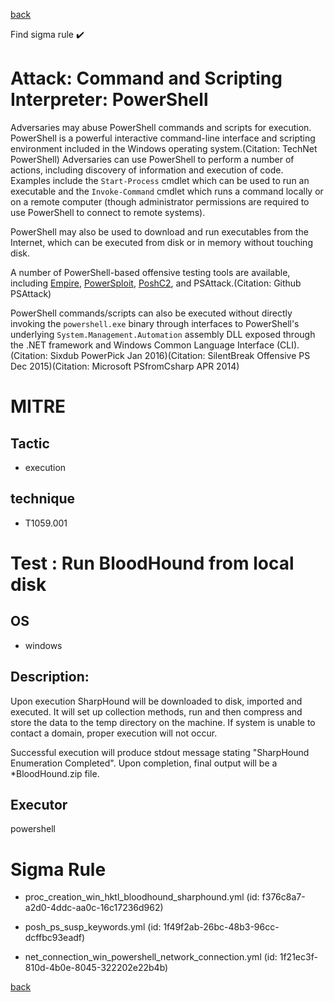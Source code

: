 
[back](../index.md)

Find sigma rule :heavy_check_mark: 

# Attack: Command and Scripting Interpreter: PowerShell 

Adversaries may abuse PowerShell commands and scripts for execution. PowerShell is a powerful interactive command-line interface and scripting environment included in the Windows operating system.(Citation: TechNet PowerShell) Adversaries can use PowerShell to perform a number of actions, including discovery of information and execution of code. Examples include the <code>Start-Process</code> cmdlet which can be used to run an executable and the <code>Invoke-Command</code> cmdlet which runs a command locally or on a remote computer (though administrator permissions are required to use PowerShell to connect to remote systems).

PowerShell may also be used to download and run executables from the Internet, which can be executed from disk or in memory without touching disk.

A number of PowerShell-based offensive testing tools are available, including [Empire](https://attack.mitre.org/software/S0363),  [PowerSploit](https://attack.mitre.org/software/S0194), [PoshC2](https://attack.mitre.org/software/S0378), and PSAttack.(Citation: Github PSAttack)

PowerShell commands/scripts can also be executed without directly invoking the <code>powershell.exe</code> binary through interfaces to PowerShell's underlying <code>System.Management.Automation</code> assembly DLL exposed through the .NET framework and Windows Common Language Interface (CLI).(Citation: Sixdub PowerPick Jan 2016)(Citation: SilentBreak Offensive PS Dec 2015)(Citation: Microsoft PSfromCsharp APR 2014)

# MITRE
## Tactic
  - execution


## technique
  - T1059.001


# Test : Run BloodHound from local disk
## OS
  - windows


## Description:
Upon execution SharpHound will be downloaded to disk, imported and executed. It will set up collection methods, run and then compress and store the data to the temp directory on the machine. If system is unable to contact a domain, proper execution will not occur.

Successful execution will produce stdout message stating "SharpHound Enumeration Completed". Upon completion, final output will be a *BloodHound.zip file.


## Executor
powershell

# Sigma Rule
 - proc_creation_win_hktl_bloodhound_sharphound.yml (id: f376c8a7-a2d0-4ddc-aa0c-16c17236d962)

 - posh_ps_susp_keywords.yml (id: 1f49f2ab-26bc-48b3-96cc-dcffbc93eadf)

 - net_connection_win_powershell_network_connection.yml (id: 1f21ec3f-810d-4b0e-8045-322202e22b4b)



[back](../index.md)
